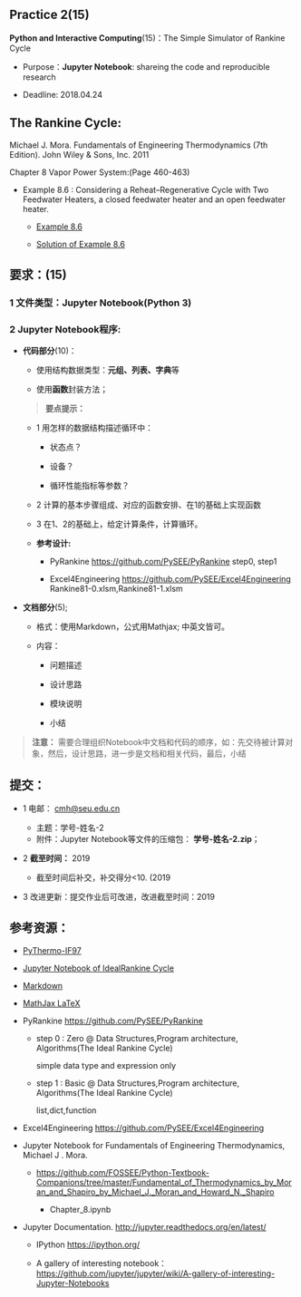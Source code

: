 ## Practice 2(15)

**Python and Interactive Computing**(15)：The Simple Simulator of Rankine Cycle 
  
* Purpose：**Jupyter Notebook**: shareing the code and reproducible research

* Deadline: 2018.04.24
  
## The Rankine Cycle: 

Michael J. Mora. Fundamentals of Engineering Thermodynamics (7th Edition).  John Wiley & Sons, Inc. 2011

Chapter 8 Vapor Power System:(Page 460-463)

* Example 8.6 : Considering a Reheat–Regenerative Cycle with Two Feedwater Heaters, a closed feedwater heater and an open feedwater heater. 

  * [Example 8.6](./rankine86.md) 

  * [Solution of Example 8.6](./rankine86-SP.txt)

## 要求：(15)

### 1 文件类型：Jupyter Notebook(Python 3)
    
### 2 Jupyter Notebook程序:
    
*  **代码部分**(10)：
  
   * 使用结构数据类型：**元组、列表、字典**等

   * 使用**函数**封装方法；
   
   >**要点提示：**
       
     * 1 用怎样的数据结构描述循环中：
        
        * 状态点？

        * 设备？

        * 循环性能指标等参数？

    * 2 计算的基本步骤组成、对应的函数安排、在1的基础上实现函数

    * 3 在1、2的基础上，给定计算条件，计算循环。  

    * **参考设计:**
       
       * PyRankine https://github.com/PySEE/PyRankine  step0, step1

       * Excel4Engineering https://github.com/PySEE/Excel4Engineering  Rankine81-0.xlsm,Rankine81-1.xlsm   
     
* **文档部分**(5);   
    
    * 格式：使用Markdown，公式用Mathjax; 中英文皆可。

    * 内容：

      * 问题描述
        
      * 设计思路
        
      * 模块说明
        
      * 小结 

> **注意：** 需要合理组织Notebook中文档和代码的顺序，如：先交待被计算对象，然后，设计思路，进一步是文档和相关代码，最后，小结      

## 提交：

* 1 电邮： cmh@seu.edu.cn
   
  * 主题：学号-姓名-2
  * 附件：Jupyter Notebook等文件的压缩包： **学号-姓名-2.zip**；

* 2 **截至时间：** 2019
  
  * 截至时间后补交，补交得分<10. (2019

* 3 改进更新：提交作业后可改进，改进截至时间：2019

## 参考资源：

* [PyThermo-IF97](http://nbviewer.ipython.org/github/PySEE/home/tree/S2019/notebook/PyThermo-IF97.ipynb)

* [Jupyter Notebook of IdealRankine Cycle](http://nbviewer.ipython.org/github/PySEE/home/tree/S2019/notebook/PyThermo-IdealRankineCycle.ipynb)

* [Markdown](https://github.com/PySEE/home/blob/S2019/guide/Introduction2Markdown.md)

* [MathJax LaTeX](http://nbviewer.ipython.org/github/PySEE/home/tree/S2019/notebook/IPYNB-MathJax-LaTeX.ipynb)

 
*  PyRankine https://github.com/PySEE/PyRankine

   * step 0 : Zero @  Data Structures,Program architecture, Algorithms(The Ideal Rankine Cycle)
                    
        simple data type and expression  only

   * step 1 :  Basic @  Data Structures,Program architecture, Algorithms(The Ideal Rankine Cycle)
                    
        list,dict,function

*  Excel4Engineering https://github.com/PySEE/Excel4Engineering  

*  Jupyter Notebook for Fundamentals of Engineering Thermodynamics, Michael J . Mora. 

   * https://github.com/FOSSEE/Python-Textbook-Companions/tree/master/Fundamental_of_Thermodynamics_by_Moran_and_Shapiro_by_Michael_J._Moran_and_Howard_N._Shapiro
   
     * Chapter_8.ipynb

* Jupyter Documentation. http://jupyter.readthedocs.org/en/latest/
    
    * IPython https://ipython.org/
    
    * A gallery of interesting notebook：https://github.com/jupyter/jupyter/wiki/A-gallery-of-interesting-Jupyter-Notebooks



  

